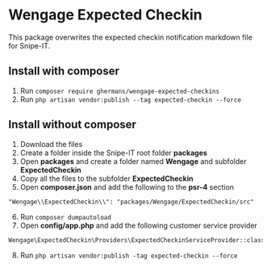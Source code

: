 # Wengage Expected Checkin
This package overwrites the expected checkin notification markdown file for Snipe-IT.

## Install with composer
1. Run `composer require ghermans/wengage-expected-checkins`
2. Run `php artisan vendor:publish --tag expected-checkin --force`

## Install without composer
1. Download the files
2. Create a folder inside the Snipe-IT root folder **packages**
3. Open **packages** and create a folder named **Wengage** and subfolder **ExpectedCheckin**
4. Copy all the files to the subfolder **ExpectedCheckin**
5. Open **composer.json** and add the following to the **psr-4** section
```
"Wengage\\ExpectedCheckin\\": "packages/Wengage/ExpectedCheckin/src"
```
6. Run `composer dumpautoload`
7. Open **config/app.php** and add the following customer service provider
```
Wengage\ExpectedCheckin\Providers\ExpectedCheckinServiceProvider::class
```
8. Run `php artisan vendor:publish -tag expected-checkin --force`
